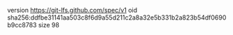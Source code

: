 version https://git-lfs.github.com/spec/v1
oid sha256:ddfbe31141aa503c8f6d9a55d211c2a8a32e5b331b2a823b54df0690b9cc8783
size 98
